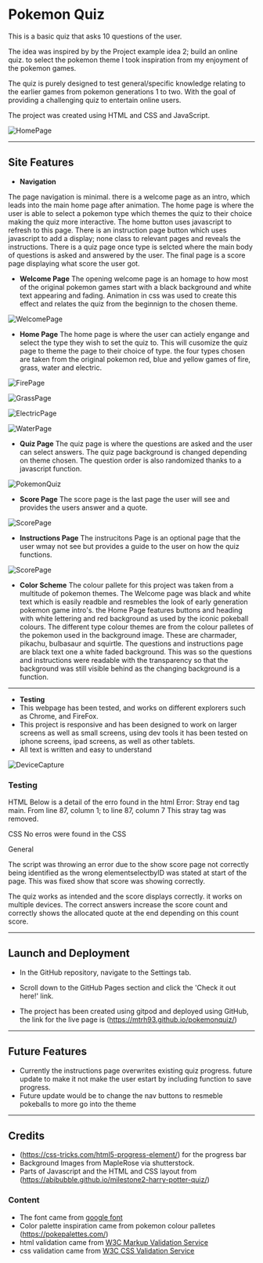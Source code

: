 # Pokemon Quiz

This is a basic quiz that asks 10 questions of the user.

The idea was inspired by by the Project example idea 2; build an online quiz. to select the pokemon theme I took inspiration from my enjoyment of the pokemon games. 

The quiz is purely designed to test general/specific knowledge relating to the earlier games from pokemon generations 1 to two. With the goal of providing a challenging quiz to entertain online users.

The project was created using HTML and CSS and JavaScript. 

![HomePage](assets/Images/choosetypepage.png)

---
## Site Features

* **Navigation**

The page navigation is minimal. there is a welcome page as an intro, which leads into the main home page after animation. 
The home page is where the user is able to select a pokemon type which themes the quiz to their choice making the quiz more interactive. The home button uses javascript to refresh to this page.
There is an instruction page button which uses javascript to add a display; none class to relevant pages and reveals the instructions.
There is a quiz page once type is selcted where the main body of questions is asked and answered by the user.
The final page is a score page displaying what score the user got.


* **Welcome Page**
The opening welcome page is an homage to how most of the original pokemon games start with a black background and white text appearing and fading.
Animation in css was used to create this effect and relates the quiz from the beginnign to the chosen theme.

 ![WelcomePage](assets/Images/WelcomePage.png)

* **Home Page**
The home page is where the user can actiely engange and select the type they wish to set the quiz to. This will cusomize the quiz page to theme the page to their choice of type.
the four types chosen are taken from the original pokemon red, blue and yellow games of fire, grass, water and electric.

![FirePage](assets/Images/FirePage.png)

![GrassPage](assets/Images/GrassPage.png)

![ElectricPage](assets/Images/ElectricPage.png)

![WaterPage](assets/Images/WaterPage.png)

* **Quiz Page**
The quiz page is where the questions are asked and the user can select answers. The quiz page background is changed depending on theme chosen.
The question order is also randomized thanks to a javascript function.

![PokemonQuiz](assets/Images/choosetypepage.png)

* **Score Page**
The score page is the last page the user will see and provides the users answer and a quote.

![ScorePage](assets/Images/ScorePage.png)

* **Instructions Page**
The instrucitons Page is an optional page that the user wmay not see but provides a guide to the user on how the quiz functions.

![ScorePage](assets/Images/ScorePage.png)

* **Color Scheme**
The colour pallete for this project was taken from a multitude of pokemon themes.
The Welcome page was black and white text which is easily readble and resmebles the look of early generation pokemon game intro's.
the Home Page features buttons and heading with white lettering and red background as used by the iconic pokeball colours.
The different type colour themes are from the colour palletes of the pokemon used in the background image. These are charmader, pikachu, bulbasaur and squirtle.
The questions and instructions page are black text one a white faded background. This was so the questions and instructions were readable with the transparency so that the background was still visible behind as the changing background is a function.


---
* **Testing**
* This webpage has been tested, and works on different explorers such as Chrome, and FireFox.
* This project is responsive and has been designed to work on larger screens as well as small screens, using dev tools it has been tested on iphone screens, ipad screens, as well as other tablets. 
* All text is written and easy to understand

![DeviceCapture](assets/Images/DeviceCapture.png)

### Testing
HTML
Below is a detail of the erro found in the html
Error: Stray end tag main.
From line 87, column 1; to line 87, column 7
This stray tag was removed.

CSS
No erros were found in the CSS

General

The script was throwing an error due to the show score page not correctly being identified as the wrong elementselectbyID was stated at start of the page. This was fixed show that score was showing correctly.

The quiz works as intended and the score displays correctly. it works on multiple devices. The correct answers increase the score count and correctly shows the allocated quote at the end depending on this count score.

---
## Launch and Deployment
* In the GitHub repository, navigate to the Settings tab.  
* Scroll down to the GitHub Pages section and click the 'Check it out here!' link.  

* The project has been created using gitpod and deployed using GitHub, the link for the live page is (https://mtrh93.github.io/pokemonquiz/)

---

## Future Features

* Currently the instructions page overwrites existing quiz progress. future update to make it not make the user estart by including function to save progress.
* Future update would be to change the nav buttons to resmeble pokeballs to more go into the theme
---

## Credits
* (https://css-tricks.com/html5-progress-element/) for the progress bar
* Background Images from MapleRose via shutterstock.
* Parts of Javascript and the HTML and CSS layout from (https://abibubble.github.io/milestone2-harry-potter-quiz/)


### Content
* The font came from [google font](https://fonts.google.com/)
* Color palette inspiration came from pokemon colour palletes (https://pokepalettes.com/)
* html validation came from [W3C Markup Validation Service](https://validator.w3.org/#validate_by_input)
* css validation came from [W3C CSS Validation Service](https://jigsaw.w3.org/css-validator/)